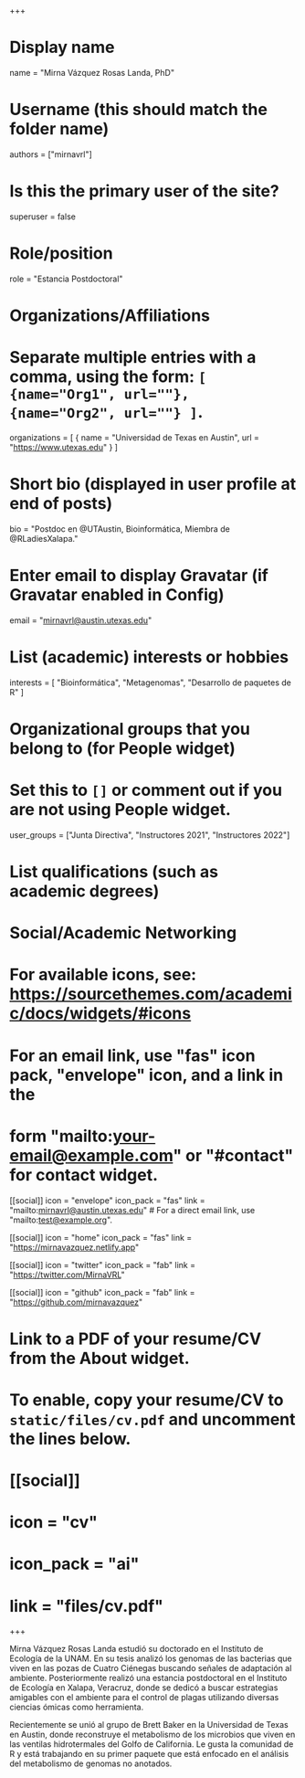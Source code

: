 +++
# Display name
name = "Mirna Vázquez Rosas Landa, PhD"

# Username (this should match the folder name)
authors = ["mirnavrl"]

# Is this the primary user of the site?
superuser = false

# Role/position
role = "Estancia Postdoctoral"

# Organizations/Affiliations
#   Separate multiple entries with a comma, using the form: `[ {name="Org1", url=""}, {name="Org2", url=""} ]`.
organizations = [ { name = "Universidad de Texas en Austin", url = "https://www.utexas.edu" } ]

# Short bio (displayed in user profile at end of posts)
bio = "Postdoc en @UTAustin, Bioinformática, Miembra de @RLadiesXalapa."

# Enter email to display Gravatar (if Gravatar enabled in Config)
email = "mirnavrl@austin.utexas.edu"

# List (academic) interests or hobbies
interests = [
  "Bioinformática",
  "Metagenomas",
  "Desarrollo de paquetes de R"
]

# Organizational groups that you belong to (for People widget)
#   Set this to `[]` or comment out if you are not using People widget.
user_groups = ["Junta Directiva", "Instructores 2021", "Instructores 2022"]

# List qualifications (such as academic degrees)

# Social/Academic Networking
# For available icons, see: https://sourcethemes.com/academic/docs/widgets/#icons
#   For an email link, use "fas" icon pack, "envelope" icon, and a link in the
#   form "mailto:your-email@example.com" or "#contact" for contact widget.

[[social]]
  icon = "envelope"
  icon_pack = "fas"
  link = "mailto:mirnavrl@austin.utexas.edu"  # For a direct email link, use "mailto:test@example.org".

[[social]]
  icon = "home"
  icon_pack = "fas"
  link = "https://mirnavazquez.netlify.app"

[[social]]
  icon = "twitter"
  icon_pack = "fab"
  link = "https://twitter.com/MirnaVRL"

[[social]]
  icon = "github"
  icon_pack = "fab"
  link = "https://github.com/mirnavazquez"


# Link to a PDF of your resume/CV from the About widget.
# To enable, copy your resume/CV to `static/files/cv.pdf` and uncomment the lines below.
# [[social]]
#   icon = "cv"
#   icon_pack = "ai"
#   link = "files/cv.pdf"

+++

Mirna Vázquez Rosas Landa estudió su doctorado en el Instituto de Ecología de la UNAM. En su tesis analizó los genomas de las bacterias que viven en las pozas de Cuatro Ciénegas buscando señales de adaptación al ambiente. Posteriormente realizó una estancia postdoctoral en el Instituto de Ecología en Xalapa, Veracruz, donde se dedicó a buscar estrategias amigables con el ambiente para el control de plagas utilizando diversas ciencias ómicas como herramienta.

Recientemente se unió al grupo de Brett Baker en la Universidad de Texas en Austin, donde reconstruye el metabolismo de los microbios que viven en las ventilas hidrotermales del Golfo de California. Le gusta la comunidad de R y está trabajando en su primer paquete que está enfocado en el análisis del metabolismo de genomas no anotados.


